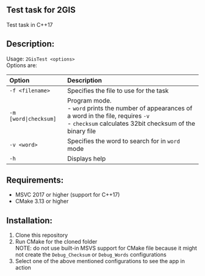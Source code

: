 ## Test task for 2GIS
Test task in C++17 

## Description:
Usage: `2GisTest <options>`  
Options are:

Option | Description
|:---|:---|
`-f <filename>` | Specifies the file to use for the task
`-m [word\|checksum]` | Program mode.<br/>- `word` prints the number of appearances of a word in the file, requires `-v`<br/>- `checksum` calculates 32bit checksum of the binary file
`-v <word>` | Specifies the word to search for in `word` mode
`-h` | Displays help

## Requirements:
- MSVC 2017 or higher (support for C++17)
- CMake 3.13 or higher

## Installation:

1. Clone this repository
2. Run CMake for the cloned folder  
   NOTE: do not use built-in MSVS support for CMake file because it might not create the `Debug_Checksum` or `Debug_Words` configurations
3. Select one of the above mentioned configurations to see the app in action
